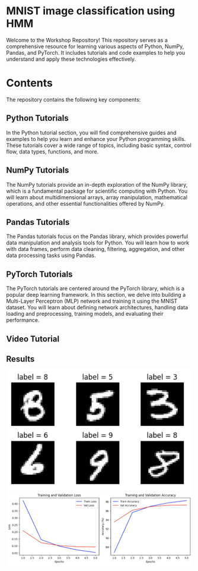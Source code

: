 # MNIST image classification using HMM

Welcome to the Workshop Repository! This repository serves as a comprehensive resource for learning various aspects of Python, NumPy, Pandas, and PyTorch. It includes tutorials and code examples to help you understand and apply these technologies effectively.

# Contents
The repository contains the following key components:

## Python Tutorials
In the Python tutorial section, you will find comprehensive guides and examples to help you learn and enhance your Python programming skills. These tutorials cover a wide range of topics, including basic syntax, control flow, data types, functions, and more.

## NumPy Tutorials
The NumPy tutorials provide an in-depth exploration of the NumPy library, which is a fundamental package for scientific computing with Python. You will learn about multidimensional arrays, array manipulation, mathematical operations, and other essential functionalities offered by NumPy.

## Pandas Tutorials
The Pandas tutorials focus on the Pandas library, which provides powerful data manipulation and analysis tools for Python. You will learn how to work with data frames, perform data cleaning, filtering, aggregation, and other data processing tasks using Pandas.

## PyTorch Tutorials
The PyTorch tutorials are centered around the PyTorch library, which is a popular deep learning framework. In this section, we delve into building a Multi-Layer Perceptron (MLP) network and training it using the MNIST dataset. You will learn about defining network architectures, handling data loading and preprocessing, training models, and evaluating their performance.


## Video Tutorial


## Results

![App Screenshot](https://raw.githubusercontent.com/kiananvari/MNIST-Classification-using-PyTorch/main/Results/1.png)
![App Screenshot](https://raw.githubusercontent.com/kiananvari/MNIST-Classification-using-PyTorch/main/Results/2.png)


